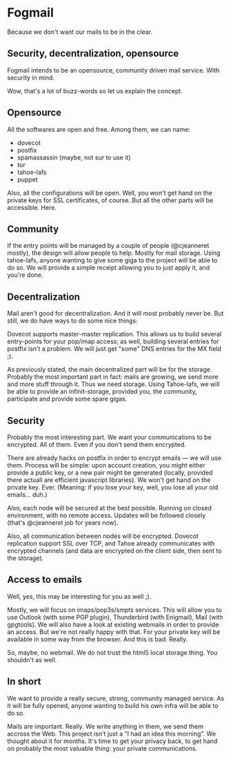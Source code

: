 # Fogmail

Because we don't want our mails to be in the clear.

## Security, decentralization, opensource

Fogmail intends to be an opensource, community driven mail service. With security in mind.

Wow, that's a lot of buzz-words so let us explain the concept.

## Opensource
All the softwares are open and free. Among them, we can name:
* dovecot
* postfix
* spamassassin (maybe, not sur to use it)
* tor
* tahoe-lafs
* puppet

Also, all the configurations will be open. Well, you won't get hand on the private keys for SSL certificates, of course. But all the other parts will be accessible. Here.

## Community
If the entry points will be managed by a couple of people (@cjeanneret mostly), the design will allow people to help. Mostly for mail storage. Using tahoe-lafs, anyone wanting to give some giga to the project will be able to do so. We will provide a simple receipt allowing you to just apply it, and you're done.

## Decentralization
Mail aren't good for decentralization. And it will most probably never be. But still, we do have ways to do some nice things:

Dovecot supports master-master replication. This allows us to build several entry-points for your pop/imap access; as well, building several entries for postfix isn't a problem. We will just get "some" DNS entries for the MX field ;).

As previously stated, the main decentralized part will be for the storage. Probably the most important part in fact: mails are growing, we send more and more stuff through it. Thus we need storage. Using Tahoe-lafs, we will be able to provide an infinit-storage, provided you, the community, participate and provide some spare gigas.

## Security
Probably the most interesting part. We want your communications to be encrypted. All of them. Even if you don't send them encrypted.

There are already hacks on postfix in order to encrypt emails — we will use them. Process will be simple: upon account creation, you might either provide a public key, or a new pair might be generated (locally, provided there actuall are efficient javascript libraries). We won't get hand on the private key. Ever. (Meaning: if you lose your key, well, you lose all your old emails… duh.)

Also, each node will be secured at the best possible. Running on closed environment, with no remote access. Updates will be followed closely (that's @cjeanneret job for years now).

Also, all communication between nodes will be encrypted. Dovecot replication support SSL over TCP, and Tahoe already communicates with encrypted channels (and data are encrypted on the client side, then sent to the storage).

## Access to emails
Well, yes, this may be interesting for you as well ;).

Mostly, we will focus on imaps/pop3s/smpts services. This will allow you to use Outlook (with some PGP plugin), Thunderbird (with Enigmail), Mail (with gpgtools). We will also have a look at existing webmails in order to provide an access. But we're not really happy with that. For your private key will be available in some way from the browser. And this is bad. Really.

So, maybe, no webmail. We do not trust the html5 local storage thing. You shouldn't as well.

## In short
We want to provide a really secure, strong, community managed service. As it will be fully opened, anyone wanting to build his own infra will be able to do so.

Mails are important. Really. We write anything in them, we send them accross the Web. This project isn't just a "I had an idea this morning". We thought about it for months. It's time to get your privacy back, to get hand on probably the most valuable thing: your private communications.
